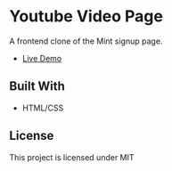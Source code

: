 # Youtube Video Page

A frontend clone of the Mint signup page.

- [Live Demo](http://xuanngo.com/mint-signup-page/)

## Built With

- HTML/CSS

## License

This project is licensed under MIT
